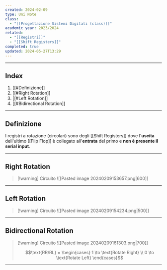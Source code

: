 ```yaml
---
created: 2024-02-09
type: Uni Note
class:
  - "[[Progettazione Sistemi Digitali (class)]]"
academic year: 2023/2024
related:
  - "[[Registri]]"
  - "[[Shift Registers]]"
completed: true
updated: 2024-05-27T13:29
---
```

---
## Index
1. [[#Definizione]]
2. [[#Right Rotation]]
3. [[#Left Rotation]]
4. [[#Bidirectional Rotation]]

---
## Definizione
I registri a rotazione (circolari) sono degli [[Shift Registers]] dove l'**uscita** dell'ultimo [[Flip Flop]] è collegato all'**entrata** del primo e **non è presente il serial input**.

---
## Right Rotation

>[!warning] Circuito
>![[Pasted image 20240209153657.png|600]]

---
## Left Rotation

>[!warning] Circuito
>![[Pasted image 20240209154234.png|500]]

---
## Bidirectional Rotation

>[!warning] Circuito
>![[Pasted image 20240209161303.png|700]]
>
>$$\text{RR/RL} = \begin{cases}
> 1 \to \text{Rotate Right} \\
> 0 \to \text{Rotate Left}
>\end{cases}$$


---
